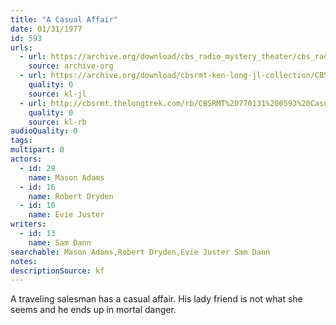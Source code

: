 ```yaml
---
title: "A Casual Affair"
date: 01/31/1977
id: 593
urls: 
  - url: https://archive.org/download/cbs_radio_mystery_theater/cbs_radio_mystery_theater-0551-0600.zip/cbs_radio_mystery_theater-0551-0600%2Fcbsrmt_0593_a_casual_affair.mp3
    source: archive-org
  - url: https://archive.org/download/cbsrmt-ken-long-jl-collection/CBSRMT - 770131 0593 A Casual Affair_jl.mp3
    quality: 0
    source: kl-jl
  - url: http://cbsrmt.thelongtrek.com/rb/CBSRMT%20770131%200593%20Casual%20Affair_wbbm_rb%20slow.mp3
    quality: 0
    source: kl-rb
audioQuality: 0
tags: 
multipart: 0
actors:  
  - id: 29
    name: Mason Adams  
  - id: 16
    name: Robert Dryden  
  - id: 10
    name: Evie Juster
writers:  
  - id: 13
    name: Sam Dann
searchable: Mason Adams,Robert Dryden,Evie Juster Sam Dann
notes: 
descriptionSource: kf
---
```

A traveling salesman has a casual affair. His lady friend is not what she seems and he ends up in mortal danger.